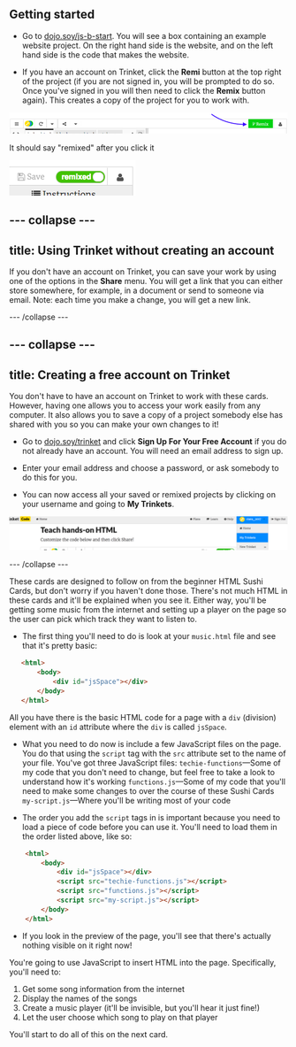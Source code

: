 ## Getting started

+ Go to [dojo.soy/js-b-start](http://dojo.soy/js-b-start). You will see a box containing an example website project. On the right hand side is the website, and on the left hand side is the code that makes the website.

+ If you have an account on Trinket, click the **Remi** button at the top right of the project \(if you are not signed in, you will be prompted to do so. Once you've signed in you will then need to click the **Remix** button again\). This creates a copy of the project for you to work with. 

![Remix button](images/tktRemixButtonArrow.png)

It should say "remixed" after you click it
  
![Button now says "remixed"](images/tktRemixedSmall.png)

--- collapse ---
---
title: Using Trinket without creating an account
---

If you don't have an account on Trinket, you can save your work by using one of the options in the **Share** menu. You will get a link that you can either store somewhere, for example, in a document or send to someone via email.
Note: each time you make a change, you will get a new link.

--- /collapse ---

--- collapse ---
---
title: Creating a free account on Trinket
---

You don't have to have an account on Trinket to work with these cards.
However, having one allows you to access your work easily from any computer. It also allows you to save a copy of a project somebody else has shared with you so you can make your own changes to it!

+ Go to [dojo.soy/trinket](http://dojo.soy/trinket) and click **Sign Up For Your Free Account** if you do not already have an account. You will need an email address to sign up. 

+ Enter your email address and choose a password, or ask somebody to do this for you.

+ You can now access all your saved or remixed projects by clicking on your username and going to **My Trinkets**.

!["My Trinkets" menu item](images/MyTrinketsMenuWide.png)

--- /collapse ---

These cards are designed to follow on from the beginner HTML Sushi Cards, but don't worry if you haven't done those. There's not much HTML in these cards and it'll be explained when you see it. Either way, you'll be getting some music from the internet and setting up a player on the page so the user can pick which track they want to listen to. 

+ The first thing you'll need to do is look at your `music.html` file and see that it's pretty basic:

```html
   <html>
       <body>
           <div id="jsSpace"></div>
       </body>
   </html>
```

All you have there is the basic HTML code for a page with a `div` \(division\) element with an `id` attribute where the `div` is called `jsSpace`. 

+ What you need to do now is include a few JavaScript files on the page. You do that using the `script` tag with the `src` attribute set to the name of your file. You've got three JavaScript files:
  `techie-functions`—Some of my code that you don't need to change, but feel free to take a look to understand how it's working
  `functions.js`—Some of my code that you'll need to make some changes to over the course of these Sushi Cards
  `my-script.js`—Where you'll be writing most of your code

+ The order you add the `script` tags in is important because you need to load a piece of code before you can use it. You'll need to load them in the order listed above, like so:

```html
    <html>
        <body>
            <div id="jsSpace"></div>
            <script src="techie-functions.js"></script>
            <script src="functions.js"></script>
            <script src="my-script.js"></script>
        </body>
    </html>
```

+ If you look in the preview of the page, you'll see that there's actually nothing visible on it right now!

You're going to use JavaScript to insert HTML into the page. Specifically, you'll need to:
  1. Get some song information from the internet
  2. Display the names of the songs
  3. Create a music player (it'll be invisible, but you'll hear it just fine!)
  4. Let the user choose which song to play on that player
  
You'll start to do all of this on the next card.

